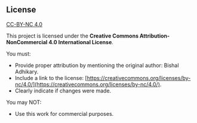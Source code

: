 ## License
[CC-BY-NC 4.0](./LICENSE)

This project is licensed under the **Creative Commons Attribution-NonCommercial 4.0 International License**.

You must:
- Provide proper attribution by mentioning the original author:  Bishal Adhikary.
- Include a link to the license: [https://creativecommons.org/licenses/by-nc/4.0/](https://creativecommons.org/licenses/by-nc/4.0/).
- Clearly indicate if changes were made.

You may NOT:
- Use this work for commercial purposes.